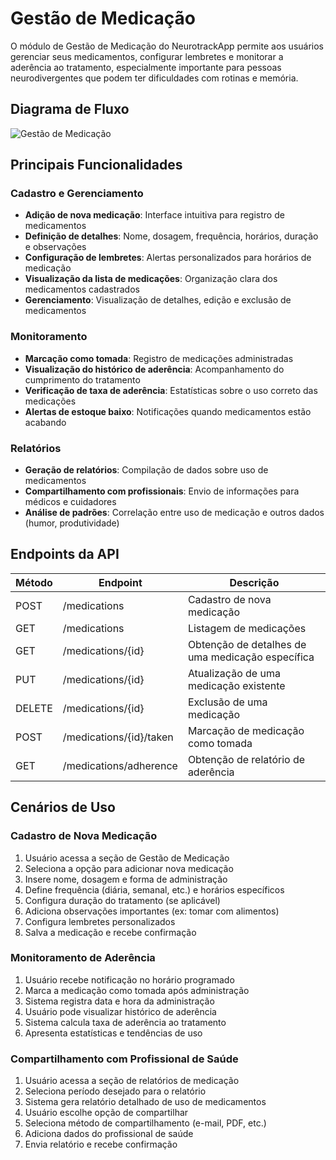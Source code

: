 # Gestão de Medicação

O módulo de Gestão de Medicação do NeurotrackApp permite aos usuários gerenciar seus medicamentos, configurar lembretes e monitorar a aderência ao tratamento, especialmente importante para pessoas neurodivergentes que podem ter dificuldades com rotinas e memória.

## Diagrama de Fluxo

![Gestão de Medicação](../assets/images/gestao_medicacao_consolidado.png)

## Principais Funcionalidades

### Cadastro e Gerenciamento
- **Adição de nova medicação**: Interface intuitiva para registro de medicamentos
- **Definição de detalhes**: Nome, dosagem, frequência, horários, duração e observações
- **Configuração de lembretes**: Alertas personalizados para horários de medicação
- **Visualização da lista de medicações**: Organização clara dos medicamentos cadastrados
- **Gerenciamento**: Visualização de detalhes, edição e exclusão de medicamentos

### Monitoramento
- **Marcação como tomada**: Registro de medicações administradas
- **Visualização do histórico de aderência**: Acompanhamento do cumprimento do tratamento
- **Verificação de taxa de aderência**: Estatísticas sobre o uso correto das medicações
- **Alertas de estoque baixo**: Notificações quando medicamentos estão acabando

### Relatórios
- **Geração de relatórios**: Compilação de dados sobre uso de medicamentos
- **Compartilhamento com profissionais**: Envio de informações para médicos e cuidadores
- **Análise de padrões**: Correlação entre uso de medicação e outros dados (humor, produtividade)

## Endpoints da API

| Método | Endpoint | Descrição |
|--------|----------|-----------|
| POST | /medications | Cadastro de nova medicação |
| GET | /medications | Listagem de medicações |
| GET | /medications/{id} | Obtenção de detalhes de uma medicação específica |
| PUT | /medications/{id} | Atualização de uma medicação existente |
| DELETE | /medications/{id} | Exclusão de uma medicação |
| POST | /medications/{id}/taken | Marcação de medicação como tomada |
| GET | /medications/adherence | Obtenção de relatório de aderência |

## Cenários de Uso

### Cadastro de Nova Medicação
1. Usuário acessa a seção de Gestão de Medicação
2. Seleciona a opção para adicionar nova medicação
3. Insere nome, dosagem e forma de administração
4. Define frequência (diária, semanal, etc.) e horários específicos
5. Configura duração do tratamento (se aplicável)
6. Adiciona observações importantes (ex: tomar com alimentos)
7. Configura lembretes personalizados
8. Salva a medicação e recebe confirmação

### Monitoramento de Aderência
1. Usuário recebe notificação no horário programado
2. Marca a medicação como tomada após administração
3. Sistema registra data e hora da administração
4. Usuário pode visualizar histórico de aderência
5. Sistema calcula taxa de aderência ao tratamento
6. Apresenta estatísticas e tendências de uso

### Compartilhamento com Profissional de Saúde
1. Usuário acessa a seção de relatórios de medicação
2. Seleciona período desejado para o relatório
3. Sistema gera relatório detalhado de uso de medicamentos
4. Usuário escolhe opção de compartilhar
5. Seleciona método de compartilhamento (e-mail, PDF, etc.)
6. Adiciona dados do profissional de saúde
7. Envia relatório e recebe confirmação

